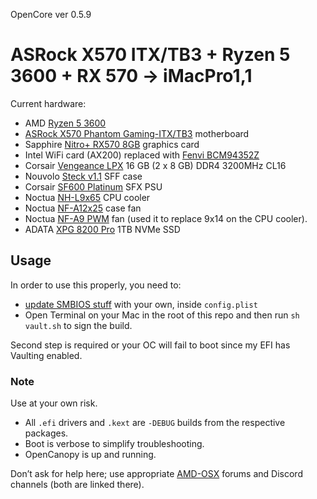 OpenCore ver 0.5.9

# ASRock X570 ITX/TB3 + Ryzen 5 3600 + RX 570 → iMacPro1,1

Current hardware:

- AMD [Ryzen 5 3600](https://www.amd.com/en/products/cpu/amd-ryzen-5-3600)
- [ASRock X570 Phantom Gaming-ITX/TB3](https://www.asrock.com/mb/AMD/X570%20Phantom%20Gaming-ITXTB3/) motherboard
- Sapphire [Nitro+ RX570 8GB](https://www.sapphiretech.com/en/consumer/nitro-rx-570-8g-g5-oc) graphics card
- Intel WiFi card (AX200) replaced with [Fenvi BCM94352Z](https://www.aliexpress.com/item/Dual-band-Wireless-Hackintosh-BCM94352Z-WIFI-Card-Broadcom-bcm94352-M-2-Bluetooth-4-0-Network-NGFF/32464748097.html)
- Corsair [Vengeance LPX](https://www.corsair.com/us/en/Categories/Products/Memory/VENGEANCE-LPX/p/CMK16GX4M2B3200C16) 16 GB (2 x 8 GB) DDR4 3200MHz CL16
- Nouvolo [Steck v1.1](https://www.nouvolo.com) SFF case
- Corsair [SF600 Platinum](https://www.corsair.com/us/en/Categories/Products/Power-Supply-Units/Power-Supply-Units-Advanced/SF-Series/p/CP-9020182-NA) SFX PSU
- Noctua [NH-L9x65](https://noctua.at/en/products/cpu-cooler-retail/nh-l9x65) CPU cooler
- Noctua [NF-A12x25](https://noctua.at/en/products/fan/nf-a12x25-pwm) case fan
- Noctua [NF-A9 PWM](https://noctua.at/en/products/fan/nf-a9-pwm) fan (used it to replace 9x14 on the CPU cooler).
- ADATA [XPG 8200 Pro](https://www.xpg.com/us/feature/583/) 1TB NVMe SSD

## Usage

In order to use this properly, you need to:

- [update SMBIOS stuff](https://dortania.github.io/OpenCore-Desktop-Guide/post-install/iservices.html#generate-a-new-serial) with your own, inside `config.plist`
- Open Terminal on your Mac in the root of this repo and then run `sh vault.sh` to sign the build.

Second step is required or your OC will fail to boot since my EFI has Vaulting enabled.

### Note

Use at your own risk. 

- All `.efi` drivers and `.kext` are `-DEBUG` builds from the respective packages. 
- Boot is verbose to simplify troubleshooting.
- OpenCanopy is up and running.

Don’t ask for help here; use appropriate [AMD-OSX](https://amd-osx.com) forums and Discord channels (both are linked there).

